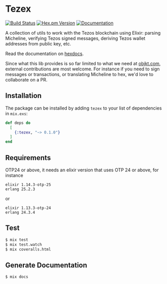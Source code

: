 # Tezex
[![Build Status](https://img.shields.io/github/actions/workflow/status/objkt-com/tezex/elixir.yml?branch=main)](https://github.com/objkt-com/tezex/actions) [![Hex.pm Version](https://img.shields.io/hexpm/v/tezex.svg)](https://hex.pm/packages/tezex) [![Documentation](https://img.shields.io/badge/docs-latest-blue.svg)](https://hexdocs.pm/tezex/)

A collection of utils to work with the Tezos blockchain using Elixir: parsing Micheline, verifying Tezos signed messages, deriving Tezos wallet addresses from public key, etc.

Read the documentation on [hexdocs](https://hexdocs.pm/tezex/).

Since what this lib provides is so far limited to what we need at [objkt.com](https://objkt.com), external contributions are most welcome.
For instance if you need to sign messages or transactions, or translating Micheline to hex, we'd love to collaborate on a PR.

## Installation

The package can be installed by adding `tezex` to your list of dependencies in `mix.exs`:

```elixir
def deps do
  [
    {:tezex, "~> 0.1.0"}
  ]
end
```

## Requirements

OTP24 or above, it needs an elixir version that uses OTP 24 or above, for instance

```
elixir 1.14.3-otp-25
erlang 25.2.3
```

or

```
elixir 1.13.3-otp-24
erlang 24.3.4
```

## Test

```sh
$ mix test
$ mix test.watch
$ mix coveralls.html
```

## Generate Documentation

```sh
$ mix docs
```
